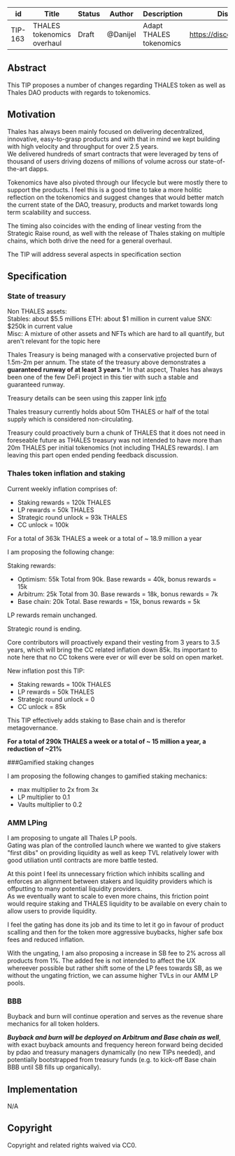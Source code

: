 | id | Title | Status | Author | Description | Discussions to | Created |
| ----------- | ----------- | ----------- | ----------- | ----------- | ----------- | ----------- |
| TIP-163 |  THALES tokenomics overhaul | Draft | @Danijel |  Adapt THALES tokenomics  | https://discord.gg/rPpPcMXSeU | 2023-08-15


## Abstract

This TIP proposes a number of changes regarding THALES token as well as Thales DAO products with regards to tokenomics.  

## Motivation

Thales has always been mainly focused on delivering decentralized, innovative, easy-to-grasp products and with that in mind we kept building with high velocity and throughput for over 2.5 years.  
We delivered hundreds of smart contracts that were leveraged by tens of thousand of users driving dozens of millions of volume across our state-of-the-art dapps.  

Tokenomics have also pivoted through our lifecycle but were mostly there to support the products. I feel this is a good time to take a more holitic reflection on the tokenomics and suggest changes that would better match the current state of the DAO, treasury, products and market towards long term scalability and success.  

The timing also coincides with the ending of linear vesting from the Strategic Raise round, as well with the release of Thales staking on multiple chains, which both drive the need for a general overhaul.   

The TIP will address several aspects in specification section
 
## Specification  

### State of treasury  

Non THALES assets:  
Stables: about $5.5 millions
ETH: about $1 million in current value 
SNX: $250k in current value   
Misc: A mixture of other assets and NFTs which are hard to all quantify, but aren't relevant for the topic here  

Thales Treasury is being managed with a conservative projected burn of 1.5m-2m per annum. The state of the treasury above demonstrates a **guaranteed runway of at least 3 years.*** In that aspect, Thales has always been one of the few DeFi project in this tier with such a stable and guaranteed runway.  

Treasury details can be seen using this zapper link [info](https://zapper.xyz/bundle/0xdac09f37e132d91b962f30e6ec40d2d08b82b0fa,0x489863b61C625a15C74FB4C21486baCb4A3937AB,0x4aAd282Dac74d79E41FD12833B1FAD7a18c778Ed,0x2902E381c9Caacd17d25a2e008db0a9a4687FDBF,0x1777c6d588fd931751762836811529c0073d6376?tab=wallet)  

Thales treasury currently holds about 50m THALES or half of the total supply which is considered non-circulating.  

Treasury could proactively burn a chunk of THALES that it does not need in foreseable future as THALES treasury was not intended to have more than 20m THALES per initial tokenomics (not including THALES rewards). I am leaving this part open ended pending feedback discussion.

### Thales token inflation and staking  

Current weekly inflation comprises of:  
- Staking rewards = 120k THALES
- LP rewards = 50k THALES
- Strategic round unlock =  93k THALES 
- CC unlock = 100k  

For a total of 363k THALES a week or a total of ~ 18.9 million a year  

I am proposing the following change: 

Staking rewards:
* Optimism: 55k Total from 90k. Base rewards = 40k, bonus rewards = 15k  
* Arbitrum: 25k Total from 30. Base rewards = 18k, bonus rewards = 7k   
* Base chain: 20k Total. Base rewards = 15k, bonus rewards = 5k 

LP rewards remain unchanged. 

Strategic round is ending.  

Core contributors will proactively expand their vesting from 3 years to 3.5 years, which will bring the CC related inflation down 85k. Its important to note here that no CC tokens were ever or will ever be sold on open market. 

New inflation post this TIP: 
- Staking rewards = 100k THALES
- LP rewards = 50k THALES
- Strategic round unlock =  0
- CC unlock = 85k  

This TIP effectively adds staking to Base chain and is therefor metagovernance.

**For a total of 290k THALES a week or a total of ~ 15 million a year, a reduction of ~21%**  

###Gamified staking changes  

I am proposing the following changes to gamified staking mechanics:  
- max multiplier to 2x from 3x  
- LP multiplier to 0.1  
- Vaults multiplier to 0.2  

### AMM LPing  
I am proposing to ungate all Thales LP pools.  
Gating was plan of the controlled launch where we wanted to give stakers "first dibs" on providing liquidity as well as keep TVL relatively lower with good utiliation until contracts are more battle tested.  

At this point I feel its unnecessary friction which inhibits scalling and enforces an alignment between stakers and liquidity providers which is offputting to many potential liquidity providers.  
As we eventually want to scale to even more chains, this friction point would require staking and THALES liquidity to be available on every chain to allow users to provide liquidity.  

I feel the gating has done its job and its time to let it go in favour of product scalling and then for the token more aggressive buybacks, higher safe box fees and reduced inflation.  

With the ungating, I am also proposing a increase in SB fee to 2% across all products from 1%. The added fee is not intended to affect the UX whereever possible but rather shift some of the LP fees towards SB, as we without the ungating friction, we can assume higher TVLs in our AMM LP pools.  

### BBB   

Buyback and burn will continue operation and serves as the revenue share mechanics for all token holders.  

***Buyback and burn will be deployed on Arbitrum and Base chain as well***, with exact buyback amounts and frequency hereon forward being decided by pdao and treasury managers dynamically (no new TIPs needed), and potentially bootstrapped from treasury funds (e.g. to kick-off Base chain BBB until SB fills up organically).  


## Implementation
N/A

## Copyright
 
Copyright and related rights waived via CC0.
